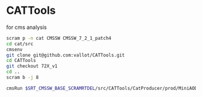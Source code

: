 CATTools
========

for cms analysis

```bash
scram p -n cat CMSSW CMSSW_7_2_1_patch4
cd cat/src
cmsenv
git clone git@github.com:vallot/CATTools.git
cd CATTools
git checkout 72X_v1
cd ..
scram b -j 8

cmsRun $SRT_CMSSW_BASE_SCRAMRTDEL/src/CATTools/CatProducer/prod/MiniAOD2CAT_cfg.py

```
